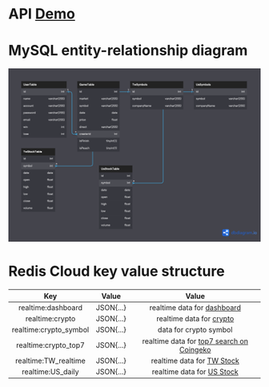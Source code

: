 # API [Demo](https://www.betit.online/)

# MySQL entity-relationship diagram
![](/app/image/SQLChart.png "Magic Gardens")

# Redis Cloud key value structure

|      Key                |     Value               |    Value               |
|:-----------------------:|:-----------------------:|:----------------------:|
| realtime:dashboard      |        JSON{...}        |realtime data for [dashboard](https://bet-it-frontend.vercel.app/dashboard)  |
| realtime:crypto         |        JSON{...}        |realtime data for [crypto](https://bet-it-frontend.vercel.app/crypto)        |
| realtime:crypto_symbol  |        JSON{...}        | data for crypto symbol                       |
| realtime:crypto_top7    |        JSON{...}        |realtime data for [top7 search on Coingeko](https://bet-it-frontend.vercel.app/crypto)|
| realtime:TW_realtime    |        JSON{...}        |realtime data for [TW Stock](https://bet-it-frontend.vercel.app/twStock)                         |
| realtime:US_daily       |        JSON{...}        |realtime data for [US Stock](https://bet-it-frontend.vercel.app/usStock)                        |